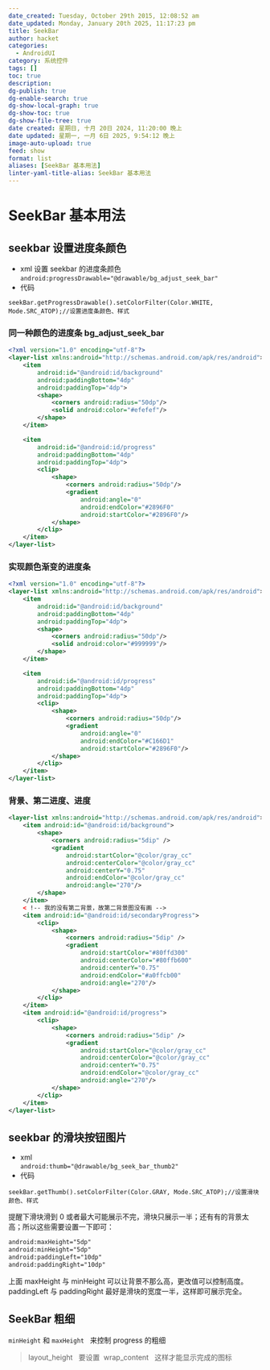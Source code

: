 ```yaml
---
date_created: Tuesday, October 29th 2015, 12:08:52 am
date_updated: Monday, January 20th 2025, 11:17:23 pm
title: SeekBar
author: hacket
categories:
  - AndroidUI
category: 系统控件
tags: []
toc: true
description: 
dg-publish: true
dg-enable-search: true
dg-show-local-graph: true
dg-show-toc: true
dg-show-file-tree: true
date created: 星期日, 十月 20日 2024, 11:20:00 晚上
date updated: 星期一, 一月 6日 2025, 9:54:12 晚上
image-auto-upload: true
feed: show
format: list
aliases: [SeekBar 基本用法]
linter-yaml-title-alias: SeekBar 基本用法
---
```


# SeekBar 基本用法

## seekbar 设置进度条颜色

- xml 设置 seekbar 的进度条颜色<br />`android:progressDrawable="@drawable/bg_adjust_seek_bar"`
- 代码

```
seekBar.getProgressDrawable().setColorFilter(Color.WHITE, Mode.SRC_ATOP);//设置进度条颜色、样式
```

### 同一种颜色的进度条 bg_adjust_seek_bar

```xml
<?xml version="1.0" encoding="utf-8"?>
<layer-list xmlns:android="http://schemas.android.com/apk/res/android">
    <item
        android:id="@android:id/background"
        android:paddingBottom="4dp"
        android:paddingTop="4dp">
        <shape>
            <corners android:radius="50dp"/>
            <solid android:color="#efefef"/>
        </shape>
    </item>

    <item
        android:id="@android:id/progress"
        android:paddingBottom="4dp"
        android:paddingTop="4dp">
        <clip>
            <shape>
                <corners android:radius="50dp"/>
                <gradient
                    android:angle="0"
                    android:endColor="#2896F0"
                    android:startColor="#2896F0"/>
            </shape>
        </clip>
    </item>
</layer-list>
```

### 实现颜色渐变的进度条

```xml
<?xml version="1.0" encoding="utf-8"?>
<layer-list xmlns:android="http://schemas.android.com/apk/res/android">
    <item
        android:id="@android:id/background"
        android:paddingBottom="4dp"
        android:paddingTop="4dp">
        <shape>
            <corners android:radius="50dp"/>
            <solid android:color="#999999"/>
        </shape>
    </item>

    <item
        android:id="@android:id/progress"
        android:paddingBottom="4dp"
        android:paddingTop="4dp">
        <clip>
            <shape>
                <corners android:radius="50dp"/>
                <gradient
                    android:angle="0"
                    android:endColor="#C166D1"
                    android:startColor="#2896F0"/>
            </shape>
        </clip>
    </item>
</layer-list>
```

### 背景、第二进度、进度

```xml
<layer-list xmlns:android="http://schemas.android.com/apk/res/android"> 
    <item android:id="@android:id/background">
        <shape>
            <corners android:radius="5dip" />
            <gradient
                android:startColor="@color/gray_cc"
                android:centerColor="@color/gray_cc"
                android:centerY="0.75"
                android:endColor="@color/gray_cc"
                android:angle="270"/>
        </shape>
    </item>
    < !-- 我的没有第二背景，故第二背景图没有画 -->
    <item android:id="@android:id/secondaryProgress">
        <clip>
            <shape>
                <corners android:radius="5dip" />
                <gradient
                    android:startColor="#80ffd300"
                    android:centerColor="#80ffb600"
                    android:centerY="0.75"
                    android:endColor="#a0ffcb00"
                    android:angle="270"/>
            </shape>
        </clip>
    </item>
    <item android:id="@android:id/progress">
        <clip>
            <shape>
                <corners android:radius="5dip" />
                <gradient
                    android:startColor="@color/gray_cc"
                    android:centerColor="@color/gray_cc"
                    android:centerY="0.75"
                    android:endColor="@color/gray_cc"
                    android:angle="270"/>
            </shape>
        </clip>
    </item>
</layer-list>
```

## seekbar 的滑块按钮图片

- xml<br />`android:thumb="@drawable/bg_seek_bar_thumb2"`
- 代码

```
seekBar.getThumb().setColorFilter(Color.GRAY, Mode.SRC_ATOP);//设置滑块颜色、样式
```

提醒下滑块滑到 0 或者最大可能展示不完，滑块只展示一半；还有有的背景太高；所以这些需要设置一下即可：

```xml
android:maxHeight="5dp"
android:minHeight="5dp"
android:paddingLeft="10dp"
android:paddingRight="10dp"
```

上面 maxHeight 与 minHeight 可以让背景不那么高，更改值可以控制高度。<br />paddingLeft 与 paddingRight 最好是滑块的宽度一半，这样即可展示完全。

## SeekBar 粗细

`minHeight` 和 `maxHeight`   来控制 progress 的粗细

> layout_height   要设置  wrap_content   这样才能显示完成的图标
